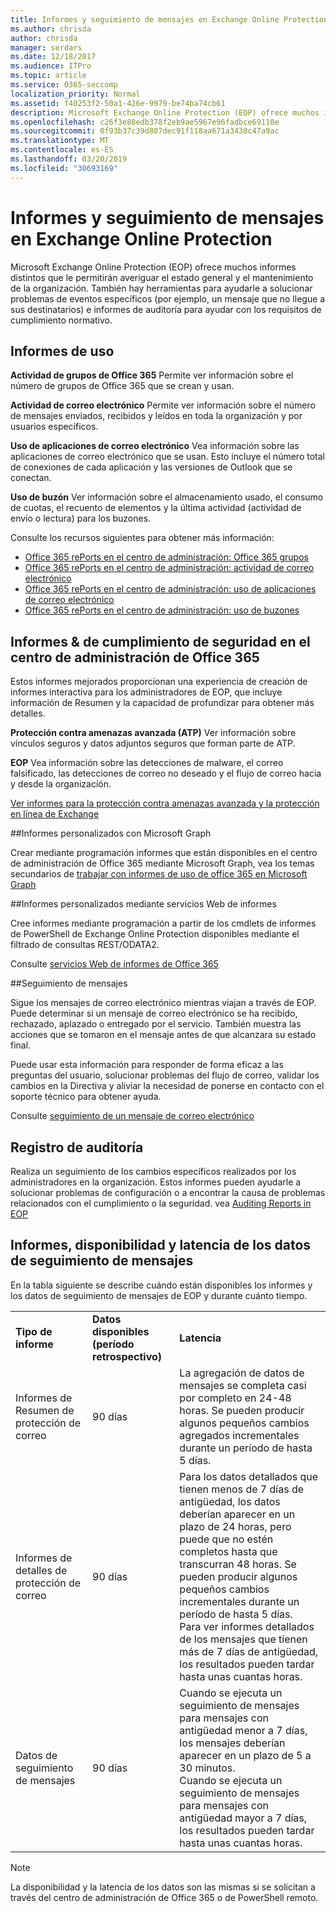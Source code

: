 ```yaml
---
title: Informes y seguimiento de mensajes en Exchange Online Protection
ms.author: chrisda
author: chrisda
manager: serdars
ms.date: 12/18/2017
ms.audience: ITPro
ms.topic: article
ms.service: O365-seccomp
localization_priority: Normal
ms.assetid: f40253f2-50a1-426e-9979-be74ba74cb61
description: Microsoft Exchange Online Protection (EOP) ofrece muchos informes distintos que le permitirán averiguar el estado general y el mantenimiento de la organización. También hay herramientas para ayudarle a solucionar problemas de eventos específicos (por ejemplo, un mensaje que no llegue a sus destinatarios) e informes de auditoría para ayudar con los requisitos de cumplimiento normativo. La tabla siguiente describe los informes y las herramientas de solución de problemas disponibles para los administradores de EOP.
ms.openlocfilehash: c26f3e88edb378f2eb9ae5967e96fadbce69110e
ms.sourcegitcommit: 0f93b37c39d807dec91f118aa671a3430c47a9ac
ms.translationtype: MT
ms.contentlocale: es-ES
ms.lasthandoff: 03/20/2019
ms.locfileid: "30693169"
---
```

# <a name="reporting-and-message-trace-in-exchange-online-protection"></a>Informes y seguimiento de mensajes en Exchange Online Protection

Microsoft Exchange Online Protection (EOP) ofrece muchos informes distintos que le permitirán averiguar el estado general y el mantenimiento de la organización. También hay herramientas para ayudarle a solucionar problemas de eventos específicos (por ejemplo, un mensaje que no llegue a sus destinatarios) e informes de auditoría para ayudar con los requisitos de cumplimiento normativo. 

## <a name="usage-reports"></a>Informes de uso

**Actividad de grupos de Office 365** Permite ver información sobre el número de grupos de Office 365 que se crean y usan.  

**Actividad de correo electrónico** Permite ver información sobre el número de mensajes enviados, recibidos y leídos en toda la organización y por usuarios específicos.  

**Uso de aplicaciones de correo electrónico** Vea información sobre las aplicaciones de correo electrónico que se usan. Esto incluye el número total de conexiones de cada aplicación y las versiones de Outlook que se conectan.  

**Uso de buzón** Ver información sobre el almacenamiento usado, el consumo de cuotas, el recuento de elementos y la última actividad (actividad de envío o lectura) para los buzones.

Consulte los recursos siguientes para obtener más información:

- [Office 365 rePorts en el centro de administración: Office 365 grupos](https://go.microsoft.com/fwlink/p/?linkid=861610) 
- [Office 365 rePorts en el centro de administración: actividad de correo electrónico](https://go.microsoft.com/fwlink/p/?linkid=859706) 
- [Office 365 rePorts en el centro de administración: uso de aplicaciones de correo electrónico](https://go.microsoft.com/fwlink/p/?linkid=859707)
- [Office 365 rePorts en el centro de administración: uso de buzones](https://go.microsoft.com/fwlink/p/?linkid=859708)

## <a name="security-amp-compliance-reports-in-the-office-365-admin-center"></a>Informes &amp; de cumplimiento de seguridad en el centro de administración de Office 365

Estos informes mejorados proporcionan una experiencia de creación de informes interactiva para los administradores de EOP, que incluye información de Resumen y la capacidad de profundizar para obtener más detalles.  

**Protección contra amenazas avanzada (ATP)** Ver información sobre vínculos seguros y datos adjuntos seguros que forman parte de ATP.  

**EOP** Vea información sobre las detecciones de malware, el correo falsificado, las detecciones de correo no deseado y el flujo de correo hacia y desde la organización.  

[Ver informes para la protección contra amenazas avanzada y la protección en línea de Exchange](https://go.microsoft.com/fwlink/p/?linkid=852409) 

##<a name="custom-reports-using-microsoft-graph"></a>Informes personalizados con Microsoft Graph

Crear mediante programación informes que están disponibles en el centro de administración de Office 365 mediante Microsoft Graph, vea los temas secundarios de [trabajar con informes de uso de office 365 en Microsoft Graph](https://go.microsoft.com/fwlink/p/?linkid=865135) 

##<a name="custom-reports-using-reporting-web-services"></a>Informes personalizados mediante servicios Web de informes

Cree informes mediante programación a partir de los cmdlets de informes de PowerShell de Exchange Online Protection disponibles mediante el filtrado de consultas REST/ODATA2.

Consulte [servicios Web de informes de Office 365](https://go.microsoft.com/fwlink/p/?LinkId=279926) 

##<a name="message-trace"></a>Seguimiento de mensajes

Sigue los mensajes de correo electrónico mientras viajan a través de EOP. Puede determinar si un mensaje de correo electrónico se ha recibido, rechazado, aplazado o entregado por el servicio. También muestra las acciones que se tomaron en el mensaje antes de que alcanzara su estado final.  

Puede usar esta información para responder de forma eficaz a las preguntas del usuario, solucionar problemas del flujo de correo, validar los cambios en la Directiva y aliviar la necesidad de ponerse en contacto con el soporte técnico para obtener ayuda.  

Consulte [seguimiento de un mensaje de correo electrónico](http://technet.microsoft.com/library/0c83cde6-5b09-4106-8587-c200cdc59094.aspx) 

## <a name="audit-logging"></a>Registro de auditoría

Realiza un seguimiento de los cambios específicos realizados por los administradores en la organización. Estos informes pueden ayudarle a solucionar problemas de configuración o a encontrar la causa de problemas relacionados con el cumplimiento o la seguridad.  vea [Auditing Reports in EOP](auditing-reports-in-eop.md) 


## <a name="reporting-and-message-trace-data-availability-and-latency"></a>Informes, disponibilidad y latencia de los datos de seguimiento de mensajes

En la tabla siguiente se describe cuándo están disponibles los informes y los datos de seguimiento de mensajes de EOP y durante cuánto tiempo.
  
||||
|:-----|:-----|:-----|
|**Tipo de informe** <br/> |**Datos disponibles (período retrospectivo)** <br/> |**Latencia** <br/> |
|Informes de Resumen de protección de correo  <br/> |90 días  <br/> |La agregación de datos de mensajes se completa casi por completo en 24-48 horas. Se pueden producir algunos pequeños cambios agregados incrementales durante un período de hasta 5 días.  <br/> |
|Informes de detalles de protección de correo  <br/> |90 días  <br/> |Para los datos detallados que tienen menos de 7 días de antigüedad, los datos deberían aparecer en un plazo de 24 horas, pero puede que no estén completos hasta que transcurran 48 horas. Se pueden producir algunos pequeños cambios incrementales durante un período de hasta 5 días.  <br/> Para ver informes detallados de los mensajes que tienen más de 7 días de antigüedad, los resultados pueden tardar hasta unas cuantas horas.  <br/> |
|Datos de seguimiento de mensajes  <br/> |90 días  <br/> |Cuando se ejecuta un seguimiento de mensajes para mensajes con antigüedad menor a 7 días, los mensajes deberían aparecer en un plazo de 5 a 30 minutos.  <br/> Cuando se ejecuta un seguimiento de mensajes para mensajes con antigüedad mayor a 7 días, los resultados pueden tardar hasta unas cuantas horas.  <br/> |
   
> [!NOTE]
> La disponibilidad y la latencia de los datos son las mismas si se solicitan a través del centro de administración de Office 365 o de PowerShell remoto. 
  

